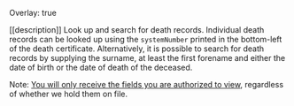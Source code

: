 Overlay: true

[[description]]
Look up and search for death records. Individual death records can be looked up using the `systemNumber` printed in the bottom-left of the death certificate. Alternatively, it is possible to search for death records by supplying the surname, at least the first forename and either the date of birth or the date of death of the deceased.

Note: [You will only receive the fields you are authorized to view][viewableData], regardless of whether we hold them on file.

[viewableData]: ../guides/ViewableData
